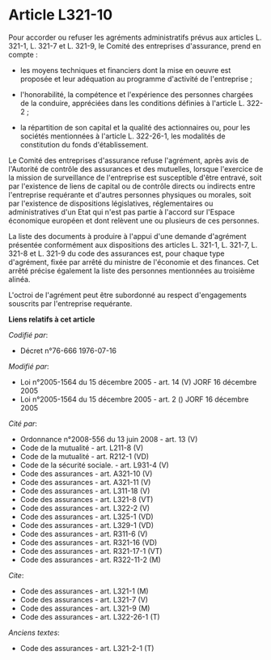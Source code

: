 # Article L321-10

Pour accorder ou refuser les agréments administratifs prévus aux articles L. 321-1, L. 321-7 et L. 321-9, le Comité des
entreprises d'assurance, prend en compte :

- les moyens techniques et financiers dont la mise en oeuvre est proposée et leur adéquation au programme d'activité de
l'entreprise ;

- l'honorabilité, la compétence et l'expérience des personnes chargées de la conduire, appréciées dans les conditions
définies à l'article L. 322-2 ;

- la répartition de son capital et la qualité des actionnaires ou, pour les sociétés mentionnées à l'article L. 322-26-1, les
modalités de constitution du fonds d'établissement.

Le Comité des entreprises d'assurance refuse l'agrément, après avis de l'Autorité de contrôle des assurances et des
mutuelles, lorsque l'exercice de la mission de surveillance de l'entreprise est susceptible d'être entravé, soit par
l'existence de liens de capital ou de contrôle directs ou indirects entre l'entreprise requérante et d'autres personnes
physiques ou morales, soit par l'existence de dispositions législatives, réglementaires ou administratives d'un Etat qui
n'est pas partie à l'accord sur l'Espace économique européen et dont relèvent une ou plusieurs de ces personnes.

La liste des documents à produire à l'appui d'une demande d'agrément présentée conformément aux dispositions des articles L.
321-1, L. 321-7, L. 321-8 et L. 321-9 du code des assurances est, pour chaque type d'agrément, fixée par arrêté du ministre
de l'économie et des finances. Cet arrêté précise également la liste des personnes mentionnées au troisième alinéa.

L'octroi de l'agrément peut être subordonné au respect d'engagements souscrits par l'entreprise requérante.

**Liens relatifs à cet article**

_Codifié par_:

  - Décret n°76-666 1976-07-16

_Modifié par_:

  - Loi n°2005-1564 du 15 décembre 2005 - art. 14 (V) JORF 16 décembre 2005
  - Loi n°2005-1564 du 15 décembre 2005 - art. 2 () JORF 16 décembre 2005

_Cité par_:

  - Ordonnance n°2008-556 du 13 juin 2008 - art. 13 (V)
  - Code de la mutualité - art. L211-8 (V)
  - Code de la mutualité - art. R212-1 (VD)
  - Code de la sécurité sociale. - art. L931-4 (V)
  - Code des assurances - art. A321-10 (V)
  - Code des assurances - art. A321-11 (V)
  - Code des assurances - art. L311-18 (V)
  - Code des assurances - art. L321-8 (VT)
  - Code des assurances - art. L322-2 (V)
  - Code des assurances - art. L325-1 (VD)
  - Code des assurances - art. L329-1 (VD)
  - Code des assurances - art. R311-6 (V)
  - Code des assurances - art. R321-16 (VD)
  - Code des assurances - art. R321-17-1 (VT)
  - Code des assurances - art. R322-11-2 (M)

_Cite_:

  - Code des assurances - art. L321-1 (M)
  - Code des assurances - art. L321-7 (V)
  - Code des assurances - art. L321-9 (M)
  - Code des assurances - art. L322-26-1 (T)

_Anciens textes_:

  - Code des assurances - art. L321-2-1 (T)
